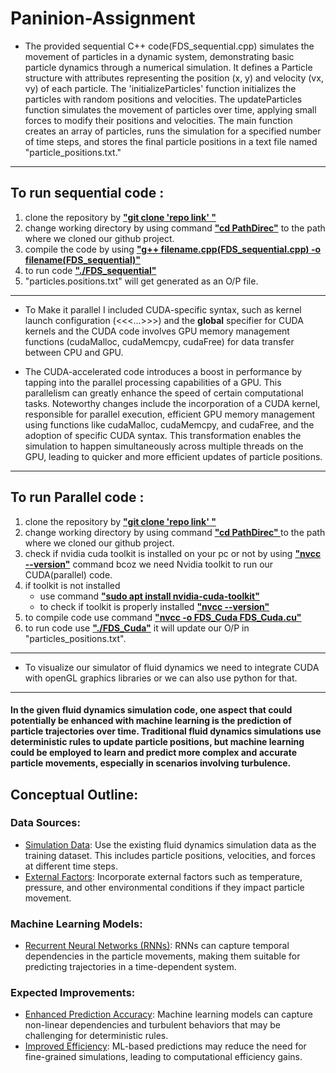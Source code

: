 # Paninion-Assignment


* The provided sequential C++ code(FDS_sequential.cpp) simulates the movement of particles in a dynamic system, demonstrating basic particle dynamics through a numerical simulation. It defines a Particle structure with attributes representing the position (x, y) and velocity (vx, vy) of each particle. The 'initializeParticles' function initializes the particles with random positions and velocities. The updateParticles function simulates the movement of particles over time, applying small forces to modify their positions and velocities. The main function creates an array of particles, runs the simulation for a specified number of time steps, and stores the final particle positions in a text file named "particle_positions.txt."
<hr>

## To run sequential code : 
  1. clone the repository by <b><u>"git clone 'repo link' "</u></b>
  2. change working directory by using command <b><u> "cd PathDirec"</u></b> to the path where we cloned our github project.
  3. compile the code by using <b><u>"g++ filename.cpp(FDS_sequential.cpp) -o filename(FDS_sequential)"</b></u>
  4. to run code <b><u>"./FDS_sequential"</b></u> 
  5. "particles.positions.txt" will get generated as an O/P file.

<hr>

* To Make it parallel I included CUDA-specific syntax, such as kernel launch configuration (<<<...>>>) and the __global__ specifier for CUDA kernels and the CUDA code involves GPU memory management functions (cudaMalloc, cudaMemcpy, cudaFree) for data transfer between CPU and GPU.

* The CUDA-accelerated code introduces a boost in performance by tapping into the parallel processing capabilities of a GPU. This parallelism can greatly enhance the speed of certain computational tasks. Noteworthy changes include the incorporation of a CUDA kernel, responsible for parallel execution, efficient GPU memory management using functions like cudaMalloc, cudaMemcpy, and cudaFree, and the adoption of specific CUDA syntax. This transformation enables the simulation to happen simultaneously across multiple threads on the GPU, leading to quicker and more efficient updates of particle positions.

<hr>

## To run Parallel code :
  1. clone the repository by <b><u>"git clone 'repo link' "</b></u>
  2. change working directory by using command <b><u>"cd PathDirec"  </b></u>to the path where we cloned our github project.
  3. check if nvidia cuda toolkit is installed on your pc or not by using <b><u>"nvcc --version"</b></u> command bcoz we need Nvidia toolkit to run our CUDA(parallel) code.
  4. if toolkit is not installed
       - use command <b><u>"sudo apt install nvidia-cuda-toolkit"</b></u>
       - to check if toolkit is properly installed <b><u>"nvcc --version"</b></u>
  5. to compile code use command <b><u>"nvcc -o FDS_Cuda FDS_Cuda.cu"</b></u>
  6. to run code use <b><u>"./FDS_Cuda"</b></u> it will update our O/P in "particles_positions.txt".

<hr>

* To visualize our simulator of fluid dynamics we need to integrate CUDA with openGL graphics libraries or we can also use python for that.

<hr>

#### In the given fluid dynamics simulation code, one aspect that could potentially be enhanced with machine learning is the prediction of particle trajectories over time. Traditional fluid dynamics simulations use deterministic rules to update particle positions, but machine learning could be employed to learn and predict more complex and accurate particle movements, especially in scenarios involving turbulence.


## Conceptual Outline:
### Data Sources:

* <u>Simulation Data</u>: Use the existing fluid dynamics simulation data as the training dataset. This includes particle positions, velocities, and forces at different time steps.
* <u>External Factors</u>: Incorporate external factors such as temperature, pressure, and other environmental conditions if they impact particle movement.

### Machine Learning Models:

* <u>Recurrent Neural Networks (RNNs)</u>: RNNs can capture temporal dependencies in the particle movements, making them suitable for predicting trajectories in a time-dependent system.

### Expected Improvements:

* <u>Enhanced Prediction Accuracy</u>: Machine learning models can capture non-linear dependencies and turbulent behaviors that may be challenging for deterministic rules.
* <u>Improved Efficiency</u>: ML-based predictions may reduce the need for fine-grained simulations, leading to computational efficiency gains.